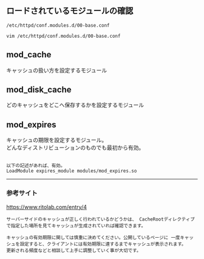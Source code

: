 ## ロードされているモジュールの確認
```
/etc/httpd/conf.modules.d/00-base.conf

vim /etc/httpd/conf.modules.d/00-base.conf
```

## mod_cache
キャッシュの扱い方を設定するモジュール

## mod_disk_cache
どのキャッシュをどこへ保存するかを設定するモジュール

## mod_expires
キャッシュの期限を設定するモジュール。  
どんなディストリビューションのものでも最初から有効。
```

以下の記述があれば、有効。
LoadModule expires_module modules/mod_expires.so
```
______________________________________________________________
### 参考サイト
<https://www.ritolab.com/entry/4>  
```
サーバーサイドのキャッシュが正しく行われているかどうかは、 CacheRootディレクティブで指定した場所を見てキャッシュが生成されていれば確認できます。

キャッシュの有効期限に関しては慎重に決めてください。公開しているページに 一度キャッシュを設定すると、クライアントには有効期限に達するまでキャッシュが表示されます。
更新される頻度などと相談して上手に調整していく事が大切です。
```